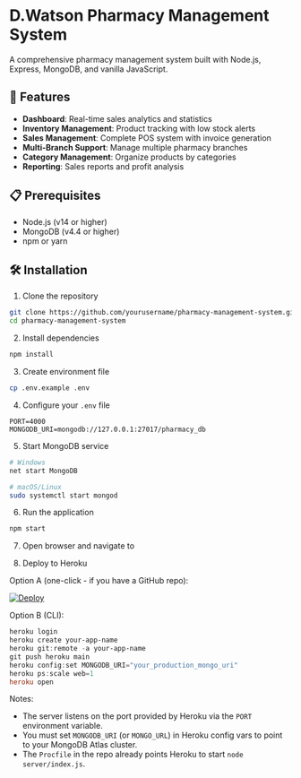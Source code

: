 # D.Watson Pharmacy Management System

A comprehensive pharmacy management system built with Node.js, Express, MongoDB, and vanilla JavaScript.

## 🚀 Features

- **Dashboard**: Real-time sales analytics and statistics
- **Inventory Management**: Product tracking with low stock alerts
- **Sales Management**: Complete POS system with invoice generation
- **Multi-Branch Support**: Manage multiple pharmacy branches
- **Category Management**: Organize products by categories
- **Reporting**: Sales reports and profit analysis

## 📋 Prerequisites

- Node.js (v14 or higher)
- MongoDB (v4.4 or higher)
- npm or yarn

## 🛠️ Installation

1. Clone the repository
```bash
git clone https://github.com/yourusername/pharmacy-management-system.git
cd pharmacy-management-system
```

2. Install dependencies
```bash
npm install
```

3. Create environment file
```bash
cp .env.example .env
```

4. Configure your `.env` file
```env
PORT=4000
MONGODB_URI=mongodb://127.0.0.1:27017/pharmacy_db
```

5. Start MongoDB service
```bash
# Windows
net start MongoDB

# macOS/Linux
sudo systemctl start mongod
```

6. Run the application
```bash
npm start
```

7. Open browser and navigate to

8. Deploy to Heroku

Option A (one-click - if you have a GitHub repo):

[![Deploy](https://www.herokucdn.com/deploy/button.svg)](https://heroku.com/deploy?template=https://github.com/yourusername/your-repo-name)

Option B (CLI):

```powershell
heroku login
heroku create your-app-name
heroku git:remote -a your-app-name
git push heroku main
heroku config:set MONGODB_URI="your_production_mongo_uri"
heroku ps:scale web=1
heroku open
```

Notes:
- The server listens on the port provided by Heroku via the `PORT` environment variable.
- You must set `MONGODB_URI` (or `MONGO_URL`) in Heroku config vars to point to your MongoDB Atlas cluster.
- The `Procfile` in the repo already points Heroku to start `node server/index.js`.

